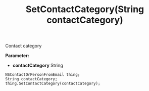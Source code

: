 ﻿---
uid: crmscript_ref_NSContactOrPersonFromEmail_SetContactCategory
title: SetContactCategory(String contactCategory)
intellisense: NSContactOrPersonFromEmail.SetContactCategory
keywords: NSContactOrPersonFromEmail, GetContactCategory
so.topic: reference
---

Contact category

**Parameter:** 
 - **contactCategory** String

```crmscript
NSContactOrPersonFromEmail thing;
String contactCategory;
thing.SetContactCategory(contactCategory);
```

